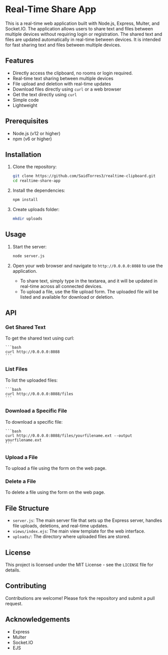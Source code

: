 # Real-Time Share App

This is a real-time web application built with Node.js, Express, Multer, and Socket.IO. The application allows users to share text and files between multiple devices without requiring login or registration. The shared text and files are updated automatically in real-time between devices. It is intended for fast sharing text and files between multiple devices.

## Features

- Directly access the clipboard, no rooms or login required.
- Real-time text sharing between multiple devices
- File upload and deletion with real-time updates
- Download files directly using `curl` or a web browser
- Get the text directly using `curl`
- Simple code
- Lightweight

## Prerequisites

- Node.js (v12 or higher)
- npm (v6 or higher)

## Installation

1. Clone the repository:

    ```bash
    git clone https://github.com/SaidTorres3/realtime-clipboard.git
    cd realtime-share-app
    ```

2. Install the dependencies:

    ```bash
    npm install
    ```

3. Create uploads folder:

    ```bash
    mkdir uploads
    ```

## Usage

1. Start the server:

    ```bash
    node server.js
    ```

2. Open your web browser and navigate to `http://0.0.0.0:8088` to use the application.

    - To share text, simply type in the textarea, and it will be updated in real-time across all connected devices.
    - To upload a file, use the file upload form. The uploaded file will be listed and available for download or deletion.

## API

### Get Shared Text

To get the shared text using curl:

    ```bash
    curl http://0.0.0.0:8088
    ```

### List Files

To list the uploaded files:

    ```bash
    curl http://0.0.0.0:8088/files
    ```

### Download a Specific File

To download a specific file:

    ```bash
    curl http://0.0.0.0:8088/files/yourfilename.ext --output yourfilename.ext
    ```

### Upload a File

To upload a file using the form on the web page.

### Delete a File

To delete a file using the form on the web page.

## File Structure

- `server.js`: The main server file that sets up the Express server, handles file uploads, deletions, and real-time updates.
- `views/index.ejs`: The main view template for the web interface.
- `uploads/`: The directory where uploaded files are stored.

## License

This project is licensed under the MIT License - see the `LICENSE` file for details.

## Contributing

Contributions are welcome! Please fork the repository and submit a pull request.

## Acknowledgements

- Express
- Multer
- Socket.IO
- EJS
